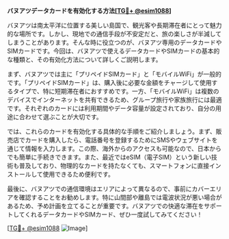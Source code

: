 **バヌアツデータカードを有効化する方法[[TG💪+ @esim1088](https://t.me/s/esim1088)]**

バヌアツは南太平洋に位置する美しい島国で、観光客や長期滞在者にとって魅力的な場所です。しかし、現地での通信手段が不安定だと、旅の楽しさが半減してしまうことがあります。そんな時に役立つのが、バヌアツ専用のデータカードやSIMカードです。今回は、バヌアツで使えるデータカードやSIMカードの基本的な種類と、その有効化方法について詳しくご説明します。

まず、バヌアツでは主に「プリペイドSIMカード」と「モバイルWiFi」が一般的です。「プリペイドSIMカード」は、購入後に必要な金額をチャージして使用するタイプで、特に短期滞在者におすすめです。一方、「モバイルWiFi」は複数のデバイスでインターネットを共有できるため、グループ旅行や家族旅行には最適です。それぞれのカードには利用期間やデータ容量が設定されており、自分の用途に合わせて選ぶことが大切です。

では、これらのカードを有効化する具体的な手順をご紹介しましょう。まず、販売店でカードを購入したら、電話番号を登録するためにSMSやウェブサイトを通じて情報を入力します。この際、海外からのアクセスも可能なので、日本からでも簡単に手続きできます。また、最近ではeSIM（電子SIM）という新しい技術も普及しており、物理的なカードを持たなくても、スマートフォンに直接インストールして使用できるため便利です。

最後に、バヌアツでの通信環境はエリアによって異なるので、事前にカバーエリアを確認することをお勧めします。特に山間部や離島では電波状況が悪い場合があるため、予め計画を立てることが重要です。バヌアツでの快適な滞在をサポートしてくれるデータカードやSIMカード、ぜひ一度試してみてください！

[[TG💪+ @esim1088](https://t.me/s/esim1088) ![Image](https://i.postimg.cc/Y0z9fWf4/image.png)]